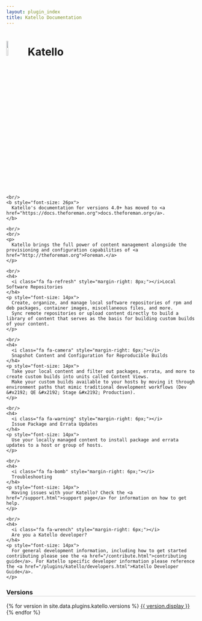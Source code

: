 ```yaml
---
layout: plugin_index
title: Katello Documentation
---
```


<div class="row" style="min-height: 700px">
  <div class="col-sm-10">
    <h1>
      <img src="{{ site.baseurl }}/static/images/katello_logo.png" alt="Katello" width="10%"/>
      Katello
    </h1>

    <br/>
	<b style="font-size: 26px">
	  Katello's documentation for versions 4.0+ has moved to <a href="https://docs.theforeman.org">docs.theforeman.org</a>.
	</b>

	<br/>
	<br/>
    <p>
      Katello brings the full power of content management alongside the provisioning and configuration capabilities of <a href="http://theforeman.org">Foreman.</a>
    </p>

    <br/>
    <h4>
      <i class="fa fa-refresh" style="margin-right: 8px;"></i>Local Software Repositories
    </h4>
    <p style="font-size: 14px">
      Create, organize, and manage local software repositories of rpm and deb packages, container images, miscellaneous files, and more.
      Sync remote repositories or upload content directly to build a library of content that serves as the basis for building custom builds of your content.
    </p>

    <br/>
    <h4>
      <i class="fa fa-camera" style="margin-right: 6px;"></i>
      Snapshot Content and Configuration for Reproducible Builds
    </h4>
    <p style="font-size: 14px">
      Take your local content and filter out packages, errata, and more to create custom builds into units called Content Views.
      Make your custom builds available to your hosts by moving it through environment paths that mimic traditional development workflows (Dev &#x2192; QE &#x2192; Stage &#x2192; Production).
    </p>

    <br/>
    <h4>
      <i class="fa fa-warning" style="margin-right: 6px;"></i>
      Issue Package and Errata Updates
    </h4>
    <p style="font-size: 14px">
      Use your locally managed content to install package and errata updates to a host or group of hosts.
    </p>

    <br/>
    <h4>
      <i class="fa fa-bomb" style="margin-right: 6px;"></i>
      Troubleshooting
    </h4>
    <p style="font-size: 14px">
      Having issues with your Katello? Check the <a href="/support.html">support page</a> for information on how to get help.
    </p>

    <br/>
    <h4>
      <i class="fa fa-wrench" style="margin-right: 6px;"></i>
      Are you a Katello developer?
    </h4>
    <p style="font-size: 14px">
      For general development information, including how to get started contributing please see the <a href="/contribute.html">contributing guide</a>. For Katello specific developer information please reference the <a href="/plugins/katello/developers.html">Katello Developer Guide</a>.
    </p>
  </div>

  <div class="col-sm-2 pull-right">
    <h3 style="border-bottom: 1px solid #CCC;">Versions</h3>
    {% for version in site.data.plugins.katello.versions %}
		<a href="plugins/katello/{{ version.name }}/index.html" class="btn" style="text-transform: none">
			<i class="fa fa-newspaper-o"></i>
			<span id='manual'>{{ version.display }}</span>
		</a>
    {% endfor %}
  </div>
</div>

<br/>
<br/>

